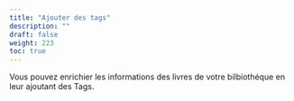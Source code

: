 ```yaml
---
title: "Ajouter des tags"
description: ""
draft: false
weight: 223
toc: true
---
```

Vous pouvez enrichier les informations des livres de votre bilbiothéque en leur ajoutant des Tags.
<!--TODO-->